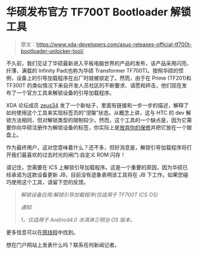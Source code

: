 # 华硕发布官方 TF700T Bootloader 解锁工具

> 原文：<https://www.xda-developers.com/asus-releases-official-tf700t-bootloader-unlocker-tool/>

不久前，我们见证了华硕最新进入平板电脑世界的产品的发布，该产品采用闪亮、纤薄、满载的 Infinity Pad(也称为华硕 Transformer TF700T)。按照华硕的惯例，设备上的引导加载程序在出厂时就被锁定了。然而，由于在 Prime (TF201)和 TF300T 的类似情况下来自开发人员社区的不断要求、请愿和抨击，他们现在发布了一个官方工具来解锁设备的引导加载程序。

XDA 论坛成员 [zeus34](http://forum.xda-developers.com/member.php?u=1102692) 发了一个新帖子，里面有链接和一步一步的描述，解释了如何使用这个工具来实现标签页的“涅槃”状态。从概念上讲，这与 HTC 的 dev 解锁方法相同，但对解锁类型的限制较少。然而，这个工具的一个缺点是，因为它需要你向华硕注册作为解锁设备的标签，你实际上是[放弃你的保修](http://www.xda-developers.com/xda-tv-2/your-warranty-is-not-void-xda-tv/ "Your Warranty is Not Void – XDA TV")并把它放在一个银盘上。

作为最终用户，这对您意味着什么？还不多，但好消息是，解锁引导加载程序将打开我们最喜欢的过去时光的闸门:自定义 ROM 闪存！

请记住，您需要在 ICS 上解锁引导加载程序。这是一个重要的原因，因为华硕已经承诺为这款设备更新 JB，目前没有迹象表明该工具将在 JB 下工作。如果您碰巧使用这个工具，请留下您的反馈。

> *解锁设备应用:解锁引导加载程序(仅适用于 TF700T ICS OS)*
> 
> *通知:*
> 
> *1。仅适用于 Andriod4.0 冰淇淋三明治 OS 版本。*

更多信息可以在[原线程](http://forum.xda-developers.com/showthread.php?p=29289567#post29289567)中找到。

想在门户网站上发表什么吗？联系任何新闻记者。